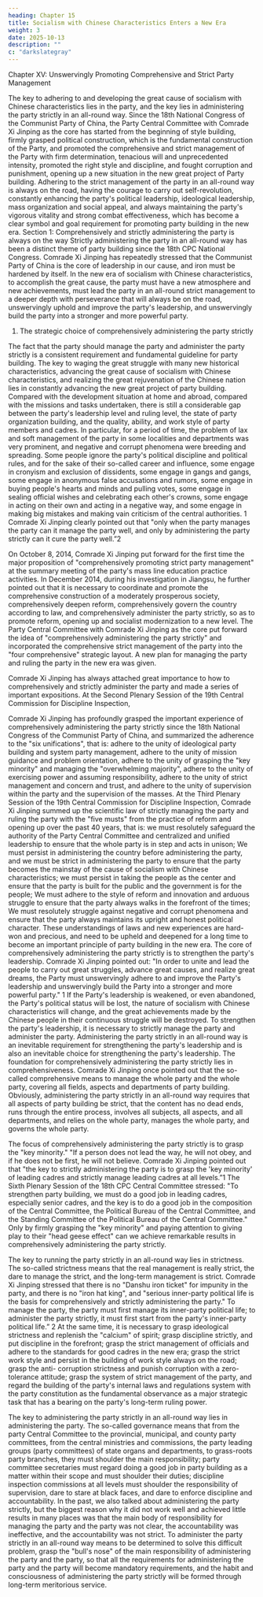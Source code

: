 ```yaml
---
heading: Chapter 15
title: Socialism with Chinese Characteristics Enters a New Era
weight: 3
date: 2025-10-13
description: ""
c: "darkslategray"
---
```




Chapter XV: Unswervingly Promoting Comprehensive and Strict Party Management

The key to adhering to and developing the great cause of socialism with Chinese characteristics lies
in the party, and the key lies in administering the party strictly in an all-round way. Since the 18th
National Congress of the Communist Party of China, the Party Central Committee with Comrade
Xi Jinping as the core has started from the beginning of style building, firmly grasped political
construction, which is the fundamental construction of the Party, and promoted the comprehensive
and strict management of the Party with firm determination, tenacious will and unprecedented
intensity, promoted the right style and discipline, and fought corruption and punishment, opening
up a new situation in the new great project of Party building. Adhering to the strict management of
the party in an all-round way is always on the road, having the courage to carry out self-revolution,
constantly enhancing the party's political leadership, ideological leadership, mass organization and
social appeal, and always maintaining the party's vigorous vitality and strong combat effectiveness,
which has become a clear symbol and goal requirement for promoting party building in the new era.
Section 1: Comprehensively and strictly administering the
party is always on the way
Strictly administering the party in an all-round way has been a distinct theme of party building since
the 18th CPC National Congress. Comrade Xi Jinping has repeatedly stressed that the Communist
Party of China is the core of leadership in our cause, and iron must be hardened by itself. In the new
era of socialism with Chinese characteristics, to accomplish the great cause, the party must have a
new atmosphere and new achievements, must lead the party in an all-round strict management to a
deeper depth with perseverance that will always be on the road, unswervingly uphold and improve
the party's leadership, and unswervingly build the party into a stronger and more powerful party.

1. The strategic choice of comprehensively administering the party strictly

The fact that the party should manage the party and administer the party strictly is a consistent
requirement and fundamental guideline for party building. The key to waging the great struggle with
many new historical characteristics, advancing the great cause of socialism with Chinese
characteristics, and realizing the great rejuvenation of the Chinese nation lies in constantly
advancing the new great project of party building. Compared with the development situation at home
and abroad, compared with the missions and tasks undertaken, there is still a considerable gap
between the party's leadership level and ruling level, the state of party organization building, and
the quality, ability, and work style of party members and cadres. In particular, for a period of time,
the problem of lax and soft management of the party in some localities and departments was very
prominent, and negative and corrupt phenomena were breeding and spreading. Some people ignore
the party's political discipline and political rules, and for the sake of their so-called career and
influence, some engage in cronyism and exclusion of dissidents, some engage in gangs and gangs,
some engage in anonymous false accusations and rumors, some engage in buying people's hearts
and minds and pulling votes, some engage in sealing official wishes and celebrating each other's
crowns, some engage in acting on their own and acting in a negative way, and some engage in
making big mistakes and making vain criticism of the central authorities. 1 Comrade Xi Jinping
clearly pointed out that "only when the party manages the party can it manage the party well, and
only by administering the party strictly can it cure the party well.”2

On October 8, 2014, Comrade Xi Jinping put forward for the first time the major proposition of
"comprehensively promoting strict party management" at the summary meeting of the party's mass
line education practice activities. In December 2014, during his investigation in Jiangsu, he further
pointed out that it is necessary to coordinate and promote the comprehensive construction of a
moderately prosperous society, comprehensively deepen reform, comprehensively govern the
country according to law, and comprehensively administer the party strictly, so as to promote reform,
opening up and socialist modernization to a new level. The Party Central Committee with Comrade
Xi Jinping as the core put forward the idea of "comprehensively administering the party strictly"
and incorporated the comprehensive strict management of the party into the "four comprehensive"
strategic layout. A new plan for managing the party and ruling the party in the new era was given.

Comrade Xi Jinping has always attached great importance to how to comprehensively and strictly
administer the party and made a series of important expositions. At the Second Plenary Session of
the 19th Central Commission for Discipline Inspection,

Comrade Xi Jinping has profoundly grasped the important experience of comprehensively
administering the party strictly since the 18th National Congress of the Communist Party of China,
and summarized the adherence to the "six unifications", that is: adhere to the unity of ideological
party building and system party management, adhere to the unity of mission guidance and problem
orientation, adhere to the unity of grasping the "key minority" and managing the "overwhelming
majority", adhere to the unity of exercising power and assuming responsibility, adhere to the unity
of strict management and concern and trust, and adhere to the unity of supervision within the party
and the supervision of the masses. At the Third Plenary Session of the 19th Central Commission for
Discipline Inspection, Comrade Xi Jinping summed up the scientific law of strictly managing the
party and ruling the party with the "five musts" from the practice of reform and opening up over the
past 40 years, that is: we must resolutely safeguard the authority of the Party Central Committee and
centralized and unified leadership to ensure that the whole party is in step and acts in unison; We
must persist in administering the country before administering the party, and we must be strict in
administering the party to ensure that the party becomes the mainstay of the cause of socialism with
Chinese characteristics; we must persist in taking the people as the center and ensure that the party
is built for the public and the government is for the people; We must adhere to the style of reform
and innovation and arduous struggle to ensure that the party always walks in the forefront of the
times; We must resolutely struggle against negative and corrupt phenomena and ensure that the
party always maintains its upright and honest political character. These understandings of laws and
new experiences are hard-won and precious, and need to be upheld and deepened for a long time to
become an important principle of party building in the new era.
The core of comprehensively administering the party strictly is to strengthen the party's leadership.
Comrade Xi Jinping pointed out: "In order to unite and lead the people to carry out great struggles,
advance great causes, and realize great dreams, the Party must unswervingly adhere to and improve
the Party's leadership and unswervingly build the Party into a stronger and more powerful party." 1
If the Party's leadership is weakened, or even abandoned, the Party's political status will be lost, the
nature of socialism with Chinese characteristics will change, and the great achievements made by
the Chinese people in their continuous struggle will be destroyed. To strengthen the party's
leadership, it is necessary to strictly manage the party and administer the party. Administering the
party strictly in an all-round way is an inevitable requirement for strengthening the party's leadership
and is also an inevitable choice for strengthening the party's leadership.
The foundation for comprehensively administering the party strictly lies in comprehensiveness.
Comrade Xi Jinping once pointed out that the so-called comprehensive means to manage the whole
party and the whole party, covering all fields, aspects and departments of party building. Obviously,
administering the party strictly in an all-round way requires that all aspects of party building be
strict, that the content has no dead ends, runs through the entire process, involves all subjects, all
aspects, and all departments, and relies on the whole party, manages the whole party, and governs
the whole party.

The focus of comprehensively administering the party strictly is to grasp the "key minority." "If a
person does not lead the way, he will not obey, and if he does not be first, he will not believe.
Comrade Xi Jinping pointed out that "the key to strictly administering the party is to grasp the 'key
minority' of leading cadres and strictly manage leading cadres at all levels.”1 The Sixth Plenary
Session of the 18th CPC Central Committee stressed: "To strengthen party building, we must do a
good job in leading cadres, especially senior cadres, and the key is to do a good job in the
composition of the Central Committee, the Political Bureau of the Central Committee, and the
Standing Committee of the Political Bureau of the Central Committee." Only by firmly grasping the
"key minority" and paying attention to giving play to their "head geese effect" can we achieve
remarkable results in comprehensively administering the party strictly.

The key to running the party strictly in an all-round way lies in strictness. The so-called strictness
means that the real management is really strict, the dare to manage the strict, and the long-term
management is strict. Comrade Xi Jinping stressed that there is no "Danshu iron ticket" for impunity
in the party, and there is no "iron hat king", and "serious inner-party political life is the basis for
comprehensively and strictly administering the party." To manage the party, the party must first
manage its inner-party political life; to administer the party strictly, it must first start from the party's
inner-party political life.” 2 At the same time, it is necessary to grasp ideological strictness and
replenish the "calcium" of spirit; grasp discipline strictly, and put discipline in the forefront; grasp
the strict management of officials and adhere to the standards for good cadres in the new era; grasp
the strict work style and persist in the building of work style always on the road; grasp the anti-
corruption strictness and punish corruption with a zero-tolerance attitude; grasp the system of strict
management of the party, and regard the building of the party's internal laws and regulations system
with the party constitution as the fundamental observance as a major strategic task that has a bearing
on the party's long-term ruling power.

The key to administering the party strictly in an all-round way lies in administering the party. The
so-called governance means that from the party Central Committee to the provincial, municipal, and
county party committees, from the central ministries and commissions, the party leading groups
(party committees) of state organs and departments, to grass-roots party branches, they must
shoulder the main responsibility; party committee secretaries must regard doing a good job in party
building as a matter within their scope and must shoulder their duties; discipline inspection
commissions at all levels must shoulder the responsibility of supervision, dare to stare at black faces,
and dare to enforce discipline and accountability. In the past, we also talked about administering the
party strictly, but the biggest reason why it did not work well and achieved little results in many
places was that the main body of responsibility for managing the party and the party was not clear,
the accountability was ineffective, and the accountability was not strict. To administer the party
strictly in an all-round way means to be determined to solve this difficult problem, grasp the "bull's
nose" of the main responsibility of administering the party and the party, so that all the requirements
for administering the party and the party will become mandatory requirements, and the habit and
consciousness of administering the party strictly will be formed through long-term meritorious
service.

